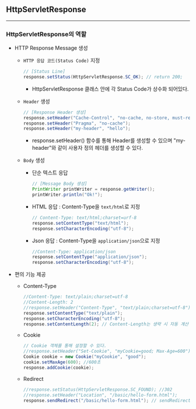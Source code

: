 ##  HttpServletResponse

---

### HttpServletResponse의 역할

- HTTP Response Message 생성

  - `HTTP 응답 코드(Status Code)` 지정

    ```java
    // [Status Line]
    response.setStatus(HttpServletResponse.SC_OK); // return 200;
    ```

    - HttpServletResponse 클래스 안에 각 Status Code가 상수화 되어있다.

  - `Header` 생성

    ```java
    // [Response Header 생성]
    response.setHeader("Cache-Control", "no-cache, no-store, must-revalidate");
    response.setHeader("Pragma", "no-cache");
    response.setHeader("my-header", "hello");
    ```

    - response.setHeader() 함수를 통해 Header를 생성할 수 있으며 "my-header"와 같이 사용자 정의 헤더를 생성할  수 있다.

  - `Body` 생성

    - 단순 텍스트 응답 

      ```java
      // [Message Body 생성]
      PrintWriter printWriter = response.getWriter();
      printWriter.println("Ok!");
      ```

    - HTML 응답 : Content-Type을 `text/html`로 지정

      ```java
      // Content-Type: text/html;charset=urf-8
      response.setContentType("text/html");
      response.setCharacterEncoding("utf-8");
      ```

    - Json 응답 : Content-Type을 `application/json`으로 지정

      ```java
      //Content-Type: application/json
      response.setContentType("application/json");
      response.setCharacterEncoding("utf-8");
      ```

- 편의 기능 제공

  - Content-Type

    ```java
    //Content-Type: text/plain;charset=utf-8
    //Content-Length: 2 
    //response.setHeader("Content-Type", "text/plain;charset=utf-8");을 아래와 같이 사용할 수 있음.
    response.setContentType("text/plain");
    response.setCharacterEncoding("utf-8");
    response.setContentLength(2); // Content-Length는 생략 시 자동 계산 후 생성된다.
    ```

  - Cookie

    ```java
    // Cookie 객체를 통해 설정할 수 있다.
    //response.setHeader("Set-Cookie", "myCookie=good; Max-Age=600");를 아래와 같이 사용할 수 있음.
    Cookie cookie = new Cookie("myCookie", "good");
    cookie.setMaxAge(600); //600초
    response.addCookie(cookie);
    ```

  - Redirect

    ```java
    //response.setStatus(HttpServletResponse.SC_FOUND); //302
    //response.setHeader("Location", "/basic/hello-form.html");
    response.sendRedirect("/basic/hello-form.html"); // sendRedirect를 통해 사용 가능
    ```

    

